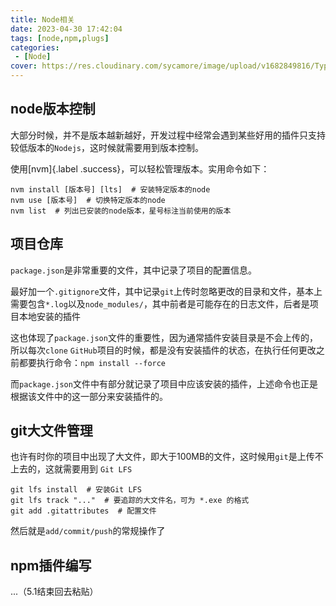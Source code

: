 ```yaml
---
title: Node相关
date: 2023-04-30 17:42:04
tags: [node,npm,plugs]
categories: 
 - [Node]
cover: https://res.cloudinary.com/sycamore/image/upload/v1682849816/Typera/2023/04/d39197fd00b4e17f12ac1a852c12fd7e.png
---
```


## node版本控制

大部分时候，并不是版本越新越好，开发过程中经常会遇到某些好用的插件只支持较低版本的`Nodejs`，这时候就需要用到版本控制。

使用[nvm]{.label .success}，可以轻松管理版本。实用命令如下：

```shell
nvm install [版本号] [lts]  # 安装特定版本的node
nvm use [版本号]  # 切换特定版本的node
nvm list  # 列出已安装的node版本，星号标注当前使用的版本
```

## 项目仓库

`package.json`是非常重要的文件，其中记录了项目的配置信息。

最好加一个`.gitignore`文件，其中记录`git`上传时忽略更改的目录和文件，基本上需要包含`*.log`以及`node_modules/`，其中前者是可能存在的日志文件，后者是项目本地安装的插件

这也体现了`package.json`文件的重要性，因为通常插件安装目录是不会上传的，所以每次`clone` `GitHub`项目的时候，都是没有安装插件的状态，在执行任何更改之前都要执行命令：`npm install --force`

而`package.json`文件中有部分就记录了项目中应该安装的插件，上述命令也正是根据该文件中的这一部分来安装插件的。

## git大文件管理

也许有时你的项目中出现了大文件，即大于100MB的文件，这时候用`git`是上传不上去的，这就需要用到 `Git LFS`

```shell
git lfs install  # 安装Git LFS
git lfs track "..."  # 要追踪的大文件名，可为 *.exe 的格式
git add .gitattributes  # 配置文件
```

然后就是`add/commit/push`的常规操作了

## npm插件编写

...（5.1结束回去粘贴）
